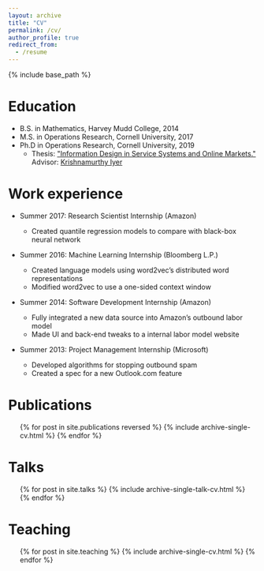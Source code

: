 ```yaml
---
layout: archive
title: "CV"
permalink: /cv/
author_profile: true
redirect_from:
  - /resume
---
```


{% include base_path %}

Education
======
* B.S. in Mathematics, Harvey Mudd College, 2014
* M.S. in Operations Research, Cornell University, 2017
* Ph.D in Operations Research, Cornell University, 2019
  * Thesis: ["Information Design in Service Systems and Online Markets."](https://ecommons.cornell.edu/handle/1813/67405)  Advisor: [Krishnamurthy Iyer](https://people.orie.cornell.edu/kriyer/) 

Work experience
======
* Summer 2017: Research Scientist Internship (Amazon)
  *  Created quantile regression models to compare with black-box neural network

* Summer 2016: Machine Learning Internship (Bloomberg L.P.)
  *  Created language models using word2vec’s distributed word representations
  *  Modified word2vec to use a one-sided context window

* Summer 2014: Software Development Internship (Amazon)
  *  Fully integrated a new data source into Amazon’s outbound labor model
  *  Made UI and back-end tweaks to a internal labor model website

* Summer 2013: Project Management Internship (Microsoft)
  *  Developed algorithms for stopping outbound spam
  *  Created a spec for a new Outlook.com feature

Publications
======
  <ul>{% for post in site.publications reversed %}
    {% include archive-single-cv.html %}
  {% endfor %}</ul>

Talks
======
  <ul>{% for post in site.talks %}
    {% include archive-single-talk-cv.html %}
  {% endfor %}</ul>

Teaching
======
  <ul>{% for post in site.teaching %}
    {% include archive-single-cv.html %}
  {% endfor %}</ul>
